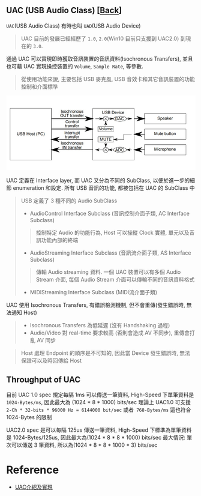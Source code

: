 UAC (USB Audio Class) [[Back](note_usb_device.md#UAC)]
---

`UAC`(USB Audio Class) 有時也叫 `UAD`(USB Audio Device)
> UAC 目前的發展已經經歷了 `1.0`, `2.0`(Win10 目前只支援到 UAC2.0) 到現在的 `3.0`.

通過 UAC 可以實現即時獲取音訊裝置的音訊資料(Isochronous Transfers), 並且也可藉 UAC 實現操控裝置的 `Volume`, `Sample Rate`, 等參數.
> 從使用功能來說, 主要包括 USB 麥克風, USB 音效卡和其它音訊裝置的功能控制和介面標準

![USB_UAC_Arch](USB_UAC_Arch.jpg)

UAC 定義在 Interface layer, 而 UAC 又分為不同的 SubClass, 以便於進一步的細節 enumeration 和設定.
所有 USB 音訊的功能, 都被包括在 UAC 的 SubClass 中
> USB 定義了 3 種不同的 Audio SubClass
> + AudioControl Interface Subclass (音訊控制介面子類, AC Interface Subclass)
>> 控制特定 Audio 的功能行為, Host 可以操縱 Clock 實體, 單元以及音訊功能內部的終端
> + AudioStreaming Interface Subclass (音訊流介面子類, AS Interface Subclass)
>> 傳輸 Audio streaming 資料. 一個 UAC 裝置可以有多個 Audio Stream 介面, 每個 Audio Stream 介面可以傳輸不同的音訊資料格式
> + MIDIStreaming Interface Subclass (MIDI流介面子類)

UAC 使用 Isochronous Transfers, 有錯誤檢測機制, 但不會重傳(發生錯誤時, 無法通知 Host)
> + Isochronous Transfers 為低延遲 (沒有 Handshaking 過程)
> + Audio/Video 對 real-time 要求較高 (否則會造成 AV 不同步), 重傳會打亂 AV 同步

> Host 處理 Endpoint 的順序是不可知的, 因此當 Device 發生錯誤時, 無法保證可以及時回傳給 Host

## Throughput of UAC

目前 UAC 1.0 spec 規定每隔 1ms 可以傳送一筆資料, High-Speed 下單筆資料是 `1024-Bytes/ms`, 因此最大為 (1024 * 8 * 1000) bits/sec
理論上 UAC1.0 可支援 `2-Ch * 32-bits * 96000 Hz = 6144000 bit/sec` 或者` 768-Bytes/ms` 這也符合 1024-Bytes 的限制

UAC2.0 spec 是可以每隔 125us 傳送一筆資料, High-Speed 下標準為單筆資料是 1024-Bytes/125us, 因此最大為(1024 * 8 * 8 * 1000) bits/sec
最大情況: 單次可以傳送 3 筆資料, 所以為(1024 * 8 * 8 * 1000 * 3) bits/sec

# Reference

+ [UAC介紹及實現](https://blog.csdn.net/xyzahaha/article/details/123813609)
